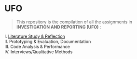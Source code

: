 # UFO

> This repository is the compilation of all the assignments in <b>INVESTIGATION AND REPORTING (UFO)</b> :

I. [Literature Study & Reflection](https://github.com/cph-cs241/UFO_Compilation/tree/master/I.LiteratureStudyAndReflection) <br>
II. Prototyping & Evaluation, Documentation <br>
III. Code Analysis & Performance <br>
IV. Interviews/Qualitative Methods <br>
